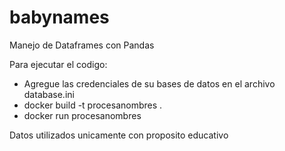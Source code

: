 # babynames
Manejo de Dataframes con Pandas

Para ejecutar el codigo:
- Agregue las credenciales de su bases de datos en el archivo database.ini
- docker build -t procesanombres .
- docker run procesanombres

Datos utilizados unicamente con proposito educativo
